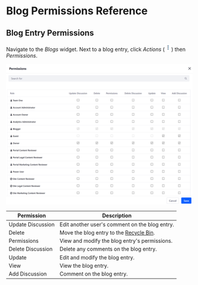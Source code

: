 # Blog Permissions Reference

<!-- Really missing an introductory statement here -->

## Blog Entry Permissions

Navigate to the _Blogs_ widget. Next to a blog entry, click _Actions_ (![Actions](../../images/icon-actions.png)) then _Permissions_.

![Blog Entry Permissions](./blog-permissions-reference/images/01.png)

| Permission | Description |
| --- | --- |
| Update Discussion | Edit another user's comment on the blog entry. |
| Delete | Move the blog entry to the [Recycle Bin](../../recycle-bin/user-guide/introduction-to-the-recycle-bin.md). |
| Permissions | View and modify the blog entry's permissions. |
| Delete Discussion | Delete any comments on the blog entry. |
| Update | Edit and modify the blog entry. |
| View | View the blog entry. |
| Add Discussion | Comment on the blog entry. |

